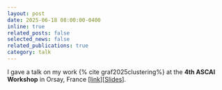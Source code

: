 ```yaml
---
layout: post
date: 2025-06-18 08:00:00-0400
inline: true
related_posts: false
selected_news: false
related_publications: true
category: talk
---
```

I gave a talk on my work {% cite graf2025clustering%} at the <strong> 4th ASCAI Workshop</strong> in Orsay, France [<a href="https://www.imo.universite-paris-saclay.fr/fr/conf/ascai-meeting/">link</a>][<a href="https://victorthuot.github.io/assets/pdf/slides_ASCAI_june2025.pdf">Slides</a>].
